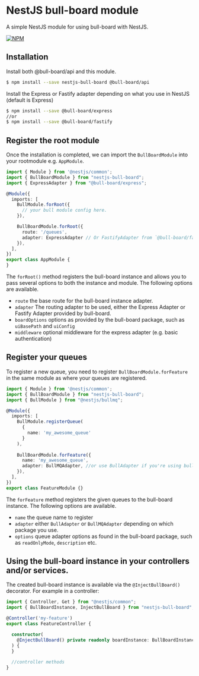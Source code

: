 # NestJS bull-board module
A simple NestJS module for using bull-board with NestJS.

[![NPM](https://img.shields.io/npm/v/nestjs-bull-board.svg)](https://www.npmjs.com/package/nestjs-bull-board)

## Installation

Install both @bull-board/api and this module.
```bash
$ npm install --save nestjs-bull-board @bull-board/api
```

Install the Express or Fastify adapter depending on what you use in NestJS (default is Express)
```bash
$ npm install --save @bull-board/express
//or 
$ npm install --save @bull-board/fastify
```

## Register the root module
Once the installation is completed, we can import the `BullBoardModule` into your rootmodule e.g. `AppModule`.

```typescript
import { Module } from '@nestjs/common';
import { BullBoardModule } from "nestjs-bull-board";
import { ExpressAdapter } from "@bull-board/express";

@Module({
  imports: [
    BullModule.forRoot({
      // your bull module config here.
    }),

    BullBoardModule.forRoot({
      route: '/queues',
      adapter: ExpressAdapter // Or FastifyAdapter from `@bull-board/fastify`
    }),
  ],
})
export class AppModule {
}
```

The `forRoot()` method registers the bull-board instance and allows you to pass several options to both the instance and module.
The following options are available.
- `route` the base route for the bull-board instance adapter.
- `adapter` The routing adapter to be used, either the Express Adapter or Fastify Adapter provided by bull-board.
- `boardOptions` options as provided by the bull-board package, such as `uiBasePath` and `uiConfig`
- `middleware` optional middleware for the express adapter (e.g. basic authentication)

## Register your queues
To register a new queue, you need to register `BullBoardModule.forFeature` in the same module as where your queues are registered.

```typescript
import { Module } from '@nestjs/common';
import { BullBoardModule } from "nestjs-bull-board";
import { BullModule } from "@nestjs/bullmq";

@Module({
  imports: [
    BullModule.registerQueue(
      {
        name: 'my_awesome_queue'
      }
    ),
    
    BullBoardModule.forFeature({
      name: 'my_awesome_queue',
      adapter: BullMQAdapter, //or use BullAdapter if you're using bull instead of bullMQ
    }),
  ],
})
export class FeatureModule {}
```

The `forFeature` method registers the given queues to the bull-board instance. 
The following options are available.
- `name` the queue name to register
- `adapter` either `BullAdapter` or `BullMQAdapter` depending on which package you use.
- `options` queue adapter options as found in the bull-board package, such as `readOnlyMode`, `description` etc.

##  Using the bull-board instance in your controllers and/or services.
The created bull-board instance is available via the `@InjectBullBoard()` decorator.
For example in a controller:

```typescript
import { Controller, Get } from "@nestjs/common";
import { BullBoardInstance, InjectBullBoard } from "nestjs-bull-board";

@Controller('my-feature')
export class FeatureController {

  constructor(
    @InjectBullBoard() private readonly boardInstance: BullBoardInstance
  ) {
  }
  
  //controller methods
}
```